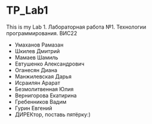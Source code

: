 # TP_Lab1
This is my Lab 1.
Лабораторная работа №1. Технологии программирования.
ВИС22
- Умаханов Рамазан 
- Шкилев Дмитрий
- Мамаев Шамиль
- Евтушенко Александрович 
- Оганесян Диана
- Манжилевская Дарья 
- Исраилян Арарат
- Безмолитвенная Юлия
- Вернигорова Екатирина
- Гребенников Вадим
- Гурин Евгений
- ДИРЕКтор, поставь пятёрку:) 
